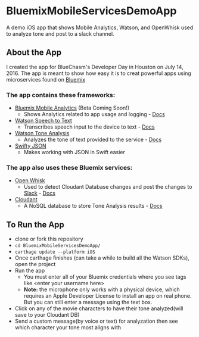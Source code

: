 # BluemixMobileServicesDemoApp
A demo iOS app that shows Mobile Analytics, Watson, and OpenWhisk used to analyze tone and post to a slack channel.


## About the App

I created the app for BlueChasm's Developer Day in Houston on July 14, 2016. The app is meant to show how easy it is to creat powerful apps using microservices found on [Bluemix](https://new-console.ng.bluemix.net/)


### The app contains these frameworks:
 * [Bluemix Mobile Analytics](https://new-console.ng.bluemix.net/docs/services/mobileanalytics/index.html) (Beta Coming Soon!)
    * Shows Analytics related to app usage and logging - [Docs](https://new-console.ng.bluemix.net/docs/services/mobileanalytics/index.html)
 * [Watson Speech to Text](https://new-console.ng.bluemix.net/catalog/services/speech-to-text/)
    * Transcribes speech input to the device to text - [Docs](http://www.ibm.com/watson/developercloud/speech-to-text/api/v1/)
 * [Watson Tone Analysis](https://new-console.ng.bluemix.net/catalog/services/tone-analyzer/)
    * Analyzes the tone of text provided to the service - [Docs](http://www.ibm.com/watson/developercloud/tone-analyzer/api/v3/#introduction)
 * [Swifty JSON](https://github.com/SwiftyJSON/SwiftyJSON)
    * Makes working with JSON in Swift easier

### The app also uses these Bluemix services:
 * [Open Whisk](https://new-console.ng.bluemix.net/openwhisk/?cm_mmc=developerWorks-_-dWdevcenter-_-open-_-lp)
    * Used to detect Cloudant Database changes and post the changes to [Slack](https://slack.com/) - [Docs](https://developer.ibm.com/open/openwhisk/)
 * [Cloudant](https://new-console.ng.bluemix.net/catalog/services/cloudant-nosql-db/)
    * A NoSQL database to store Tone Analysis results - [Docs](https://docs.cloudant.com/authorization.html)


## To Run the App
 * clone or fork this repository
 * `cd BluemixMobileServicesDemoApp/`
 * `carthage update --platform iOS`
 * Once carthage finishes (can take a while to build all the Watson SDKs), open the project
 * Run the app
   * You must enter all of your Bluemix credentials where  you see tags like \<enter your username here\>
   * **Note:** the microphone only works with a physical device, which requires an Apple Developer License to install an app on real phone. But you can still enter a message using the text box.
 * Click on any of the movie characters to have their tone analyzed(will save to your Cloudant DB)
 * Send a custom message(by voice or text) for analyzation then see which character your tone most aligns with